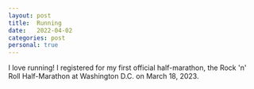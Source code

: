 ```yaml
---
layout: post
title:  Running
date:   2022-04-02
categories: post
personal: true
---
```


I love running! I registered for my first official half-marathon, the Rock 'n' Roll Half-Marathon at Washington D.C. on March 18, 2023.
